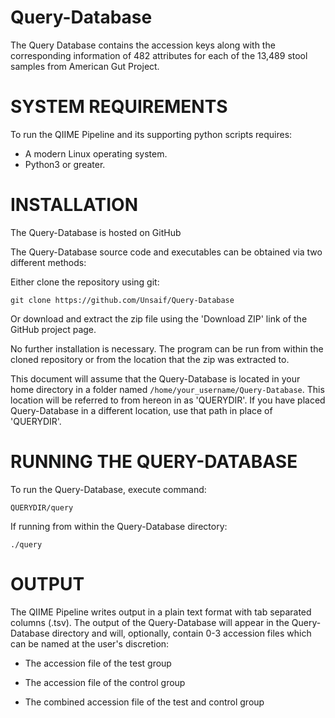 # Query-Database
The Query Database contains the accession keys along with the corresponding information of 482 attributes for each of the 13,489 stool samples from American Gut Project.

# SYSTEM REQUIREMENTS
To run the QIIME Pipeline and its supporting python scripts requires:

* A modern Linux operating system.
* Python3 or greater.

# INSTALLATION

The Query-Database is hosted on GitHub

The Query-Database source code and executables can be obtained via two different methods:

Either clone the repository using git:

`git clone https://github.com/Unsaif/Query-Database`

Or download and extract the zip file using the 'Download ZIP' link of the GitHub project page.

No further installation is necessary. The program can be run from within the cloned repository or from the location that the zip was extracted to.

This document will assume that the Query-Database is located in your home directory in a folder named `/home/your_username/Query-Database`. This location will be referred to from hereon in as 'QUERYDIR'.
If you have placed Query-Database in a different location, use that path in place of 'QUERYDIR'.

# RUNNING THE QUERY-DATABASE

To run the Query-Database, execute command:

`QUERYDIR/query`

If running from within the Query-Database directory:

`./query`

# OUTPUT

The QIIME Pipeline writes output in a plain text format with tab separated columns (.tsv). The output of the Query-Database will appear in the Query-Database directory and will, optionally, contain 0-3 accession files which can be named at the user's discretion:

* The accession file of the test group
    
* The accession file of the control group
    
* The combined accession file of the test and control group
